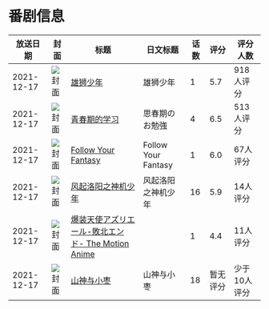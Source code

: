 # 番剧信息

|放送日期|封面|标题|日文标题|话数|评分|评分人数|
|---|---|---|---|---|---|---|
|2021-12-17|![封面](https://lain.bgm.tv/pic/cover/c/62/e8/338424_Po7AE.jpg)|[雄狮少年](https://bangumi.tv/subject/338424)|雄狮少年|1|5.7|918人评分|
|2021-12-17|![封面](https://bangumi.tv/img/no_icon_subject.png)|[青春期的学习](https://bangumi.tv/subject/354254)|思春期のお勉強|4|6.5|513人评分|
|2021-12-17|![封面](https://lain.bgm.tv/pic/cover/c/2a/0f/362687_103NB.jpg)|[Follow Your Fantasy](https://bangumi.tv/subject/362711)|Follow Your Fantasy|1|6.0|67人评分|
|2021-12-17|![封面](https://lain.bgm.tv/pic/cover/c/97/e2/363024_9ZNEh.jpg)|[风起洛阳之神机少年](https://bangumi.tv/subject/363024)|风起洛阳之神机少年|16|5.9|14人评分|
|2021-12-17|![封面](https://bangumi.tv/img/no_icon_subject.png)|[爆装天使アズリエール-敗北エンド- The Motion Anime](https://bangumi.tv/subject/363254)||1|4.4|11人评分|
|2021-12-17|![封面](https://lain.bgm.tv/pic/cover/c/88/8e/487686_ovVZK.jpg)|[山神与小枣](https://bangumi.tv/subject/487686)|山神与小枣|18|暂无评分|少于10人评分|
